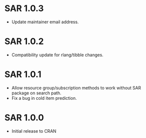 # SAR 1.0.3

* Update maintainer email address.

# SAR 1.0.2

* Compatibility update for rlang/tibble changes.

# SAR 1.0.1

* Allow resource group/subscription methods to work without SAR package on search path.
* Fix a bug in cold item prediction.

# SAR 1.0.0

* Initial release to CRAN
